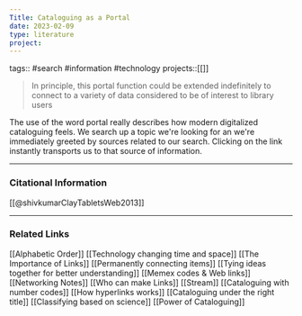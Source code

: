 ```yaml
---
Title: Cataloguing as a Portal
date: 2023-02-09
type: literature
project:
---
```

tags:: #search #information #technology 
projects::[[]]

> In principle, this portal function could be extended indefinitely to connect to a variety of data considered to be of interest to library users

The use of the word portal really describes how modern digitalized cataloguing feels. We search up a topic we're looking for an we're immediately greeted by sources related to our search. Clicking on the link instantly transports us to that source of information.

---
### Citational Information

[[@shivkumarClayTabletsWeb2013]]

---

### Related Links

[[Alphabetic Order]]
[[Technology changing time and space]]
[[The Importance of Links]]
[[Permanently connecting items]]
[[Tying ideas together for better understanding]]
[[Memex codes & Web links]]
[[Networking Notes]]
[[Who can make Links]]
[[Stream]]
[[Cataloguing with number codes]]
[[How hyperlinks works]]
[[Cataloguing under the right title]]
[[Classifying based on science]]
[[Power of Cataloguing]]